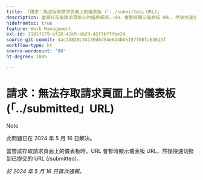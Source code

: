 ```yaml
---
title: 「請求：無法存取請求頁面上的儀表板 (「../submitted」URL)」
description: 當嘗試存取請求頁面上的儀表板時，URL 會暫時顯示儀表板 URL，然後快速切換到已提交的 URL (/submitted)。
hidefromtoc: true
feature: Work Management
exl-id: 3181f179-ef28-42e9-ab29-42f7b7ffbe24
source-git-commit: 4acd3830c34139d8d54e614bb5197f00fa63613f
workflow-type: ht
source-wordcount: '80'
ht-degree: 100%

---
```


# 請求：無法存取請求頁面上的儀表板 (「../submitted」URL)

>[!NOTE]
>
>此問題已在 2024 年 5 月 16 日解決。

當嘗試存取請求頁面上的儀表板時，URL 會暫時顯示儀表板 URL，然後快速切換到已提交的 URL (/submitted)。

_於 2024 年 5 月 16 日首次通報。_
